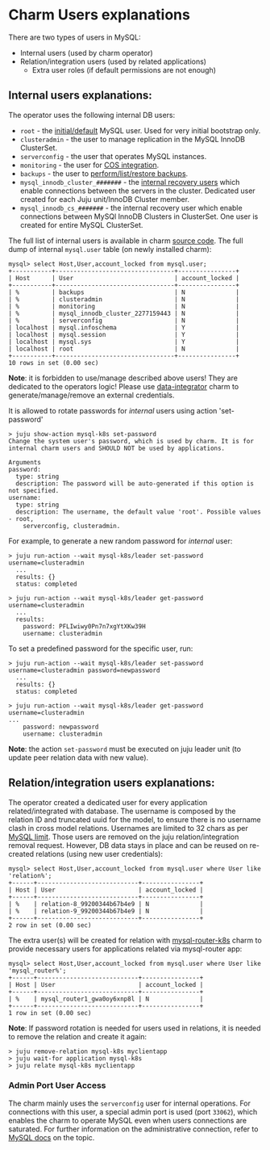 
# Charm Users explanations

There are two types of users in MySQL:
* Internal users (used by charm operator)
* Relation/integration users (used by related applications)
  * Extra user roles (if default permissions are not enough)

<a name="internal-users"></a>
## Internal users explanations:

The operator uses the following internal DB users:

* `root` - the [initial/default](https://charmhub.io/mysql/docs/t-manage-passwords) MySQL user. Used for very initial bootstrap only.
* `clusteradmin` - the user to manage replication in the MySQL InnoDB ClusterSet.
* `serverconfig` - the user that operates MySQL instances.
* `monitoring` - the user for [COS integration](https://charmhub.io/mysql/docs/h-enable-monitoring).
* `backups` - the user to [perform/list/restore backups](https://charmhub.io/mysql/docs/h-create-and-list-backups).
* `mysql_innodb_cluster_#######` - the [internal recovery users](https://dev.mysql.com/doc/mysql-shell/8.0/en/innodb-cluster-user-accounts.html#mysql-innodb-cluster-users-created) which enable connections between the servers in the cluster. Dedicated user created for each Juju unit/InnoDB Cluster member.
* `mysql_innodb_cs_#######` - the internal recovery user which enable connections between MySQl InnoDB Clusters in ClusterSet. One user is created for entire MySQL ClusterSet.

The full list of internal users is available in charm [source code](https://github.com/canonical/mysql-k8s-operator/blob/main/src/constants.py). The full dump of internal `mysql.user` table (on newly installed charm):

```shell
mysql> select Host,User,account_locked from mysql.user;
+-----------+---------------------------------+----------------+
| Host      | User                            | account_locked |
+-----------+---------------------------------+----------------+
| %         | backups                         | N              |
| %         | clusteradmin                    | N              |
| %         | monitoring                      | N              |
| %         | mysql_innodb_cluster_2277159443 | N              |
| %         | serverconfig                    | N              |
| localhost | mysql.infoschema                | Y              |
| localhost | mysql.session                   | Y              |
| localhost | mysql.sys                       | Y              |
| localhost | root                            | N              |
+-----------+---------------------------------+----------------+
10 rows in set (0.00 sec)
```
**Note**: it is forbidden to use/manage described above users! They are dedicated to the operators logic!
Please use [data-integrator](https://charmhub.io/mysql-k8s/docs/t-integrations) charm to generate/manage/remove an external credentials.

It is allowed to rotate passwords for *internal* users using action 'set-password'
```shell
> juju show-action mysql-k8s set-password
Change the system user's password, which is used by charm. It is for internal charm users and SHOULD NOT be used by applications.

Arguments
password:
  type: string
  description: The password will be auto-generated if this option is not specified.
username:
  type: string
  description: The username, the default value 'root'. Possible values - root,
    serverconfig, clusteradmin.
```

For example, to generate a new random password for *internal* user:

```shell
> juju run-action --wait mysql-k8s/leader set-password username=clusteradmin
  ...
  results: {}
  status: completed

> juju run-action --wait mysql-k8s/leader get-password username=clusteradmin
  ...
  results:
    password: PFLIwiwy0Pn7n7xgYtXKw39H
    username: clusteradmin
```

To set a predefined password for the specific user, run:
```shell
> juju run-action --wait mysql-k8s/leader set-password username=clusteradmin password=newpassword
  ...
  results: {}
  status: completed

> juju run-action --wait mysql-k8s/leader get-password username=clusteradmin
...
    password: newpassword
    username: clusteradmin
```
**Note**: the action `set-password` must be executed on juju leader unit (to update peer relation data with new value).

<a name="relation-users"></a>
## Relation/integration users explanations:

The operator created a dedicated user for every application related/integrated with database.
The username is composed by the relation ID and truncated uuid for the model, to ensure there is no
username clash in cross model relations. Usernames are limited to 32 chars as per [MySQL limit](https://dev.mysql.com/doc/refman/8.0/en/user-names.html).
Those users are removed on the juju relation/integration removal request. 
However, DB data stays in place and can be reused on re-created relations (using new user credentials):

```shell
mysql> select Host,User,account_locked from mysql.user where User like 'relation%';
+------+----------------------------+----------------+
| Host | User                       | account_locked |
+------+----------------------------+----------------+
| %    | relation-8_99200344b67b4e9 | N              |
| %    | relation-9_99200344b67b4e9 | N              |
+------+----------------------------+----------------+
2 row in set (0.00 sec)
```

The extra user(s) will be created for relation with [mysql-router-k8s](https://charmhub.io/mysql-router-k8s) charm to provide necessary users for applications related via mysql-router app:
```shell
mysql> select Host,User,account_locked from mysql.user where User like 'mysql_router%';
+------+----------------------------+----------------+
| Host | User                       | account_locked |
+------+----------------------------+----------------+
| %    | mysql_router1_gwa0oy6xnp8l | N              |
+------+----------------------------+----------------+
1 row in set (0.00 sec)
```

**Note**: If password rotation is needed for users used in relations, it is needed to remove the relation and create it again:
```shell
> juju remove-relation mysql-k8s myclientapp
> juju wait-for application mysql-k8s
> juju relate mysql-k8s myclientapp
```




<a name="admin-port"></a>
### Admin Port User Access

The charm mainly uses the `serverconfig` user for internal operations. For connections with this user, a special admin port is used (port `33062`), which enables the charm to operate MySQL even when users connections are saturated.
For further information on the administrative connection, refer to [MySQL docs](https://dev.mysql.com/doc/refman/8.0/en/administrative-connection-interface.html) on the topic.

